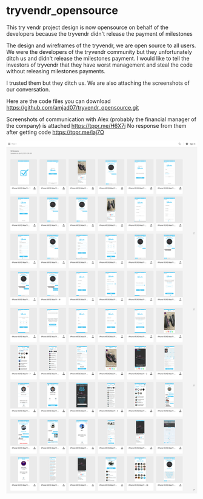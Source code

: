 # tryvendr_opensource
 This try vendr project design is now opensource on behalf of the developers because the tryvendr didn't release the payment of milestones
 
 The design and wireframes  of the tryvendr, we are open source to all users. We were the developers of the tryvendr community but they unfortunately ditch us and didn't release the milestones payment.
I would like to tell the investors of tryvendr that they have worst management and steal the code without releasing milestones payments.

I trusted them but they ditch us. We are also attaching the screenshots of our conversation. 

Here are the code files you can download https://github.com/amjad07/tryvendr_opensource.git 

Screenshots of communication with Alex (probably the financial manager of the company) is attached
https://tppr.me/H6X7j
No response from them after getting code
https://tppr.me/iaj7O 


 
![alt text]( https://github.com/amjad07/tryvendr_opensource/blob/main/screencapture-xd-adobe-view-ba0622a5-9d6c-47de-9a44-be1bba1edc69-ef55-grid-2021-08-03-21_32_51.png)
